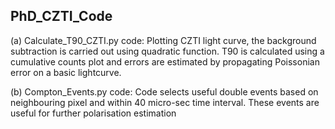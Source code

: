 ## PhD_CZTI_Code

(a) Calculate_T90_CZTI.py code:
Plotting CZTI light curve, the background subtraction is carried out using quadratic function. T90 is calculated using a cumulative counts plot and errors are estimated by propagating Poissonian error on a basic lightcurve.

(b) Compton_Events.py code:
Code selects useful double events based on neighbouring pixel and within 40 micro-sec time interval. These events are useful for further polarisation estimation
 
